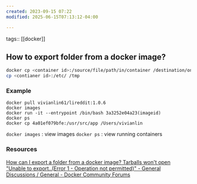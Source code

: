 ```yaml
---
created: 2023-09-15 07:22
modified: 2025-06-15T07:13:12-04:00

---
```

tags:: [[docker]]

## How to export folder from a docker image?


``` bash
docker cp <container id>:/source/file/path/in/container /destination/on/host # copying /etc directory to host location /tmp docker
cp <contianer id>:/etc/ /tmp
```

### Example
```
docker pull vivianlin61/lireddit:1.0.6
docker images
docker run -it --entrypoint /bin/bash 3a3252e04a23(imageid)
docker ps
docker cp 4a01ef079bfe:/usr/src/app /Users/vivianlin
```


`docker images` : view images
`docker ps` : view running containers

### Resources
[How can I export a folder from a docker image? Tarballs won't open "Unable to export..(Error 1 - Operation not permitted)" - General Discussions / General - Docker Community Forums](https://forums.docker.com/t/how-can-i-export-a-folder-from-a-docker-image-tarballs-wont-open-unable-to-export-error-1-operation-not-permitted/3845)

